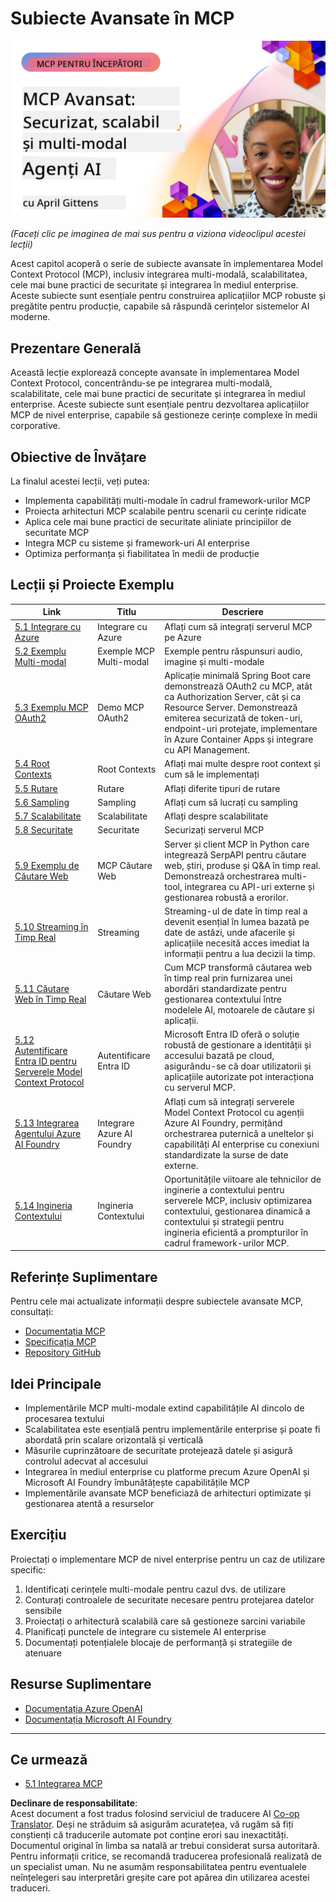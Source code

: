 <!--
CO_OP_TRANSLATOR_METADATA:
{
  "original_hash": "d204bc94ea6027d06a703b21b711ca57",
  "translation_date": "2025-08-18T15:55:04+00:00",
  "source_file": "05-AdvancedTopics/README.md",
  "language_code": "ro"
}
-->
# Subiecte Avansate în MCP

[![MCP Avansat: Agenți AI Securizați, Scalabili și Multi-modali](../../../translated_images/06.42259eaf91fccfc6d06ef1c126c9db04bbff9e5f60a87b782a2ec2616163142f.ro.png)](https://youtu.be/4yjmGvJzYdY)

_(Faceți clic pe imaginea de mai sus pentru a viziona videoclipul acestei lecții)_

Acest capitol acoperă o serie de subiecte avansate în implementarea Model Context Protocol (MCP), inclusiv integrarea multi-modală, scalabilitatea, cele mai bune practici de securitate și integrarea în mediul enterprise. Aceste subiecte sunt esențiale pentru construirea aplicațiilor MCP robuste și pregătite pentru producție, capabile să răspundă cerințelor sistemelor AI moderne.

## Prezentare Generală

Această lecție explorează concepte avansate în implementarea Model Context Protocol, concentrându-se pe integrarea multi-modală, scalabilitate, cele mai bune practici de securitate și integrarea în mediul enterprise. Aceste subiecte sunt esențiale pentru dezvoltarea aplicațiilor MCP de nivel enterprise, capabile să gestioneze cerințe complexe în medii corporative.

## Obiective de Învățare

La finalul acestei lecții, veți putea:

- Implementa capabilități multi-modale în cadrul framework-urilor MCP
- Proiecta arhitecturi MCP scalabile pentru scenarii cu cerințe ridicate
- Aplica cele mai bune practici de securitate aliniate principiilor de securitate MCP
- Integra MCP cu sisteme și framework-uri AI enterprise
- Optimiza performanța și fiabilitatea în medii de producție

## Lecții și Proiecte Exemplu

| Link | Titlu | Descriere |
|------|-------|-------------|
| [5.1 Integrare cu Azure](./mcp-integration/README.md) | Integrare cu Azure | Aflați cum să integrați serverul MCP pe Azure |
| [5.2 Exemplu Multi-modal](./mcp-multi-modality/README.md) | Exemple MCP Multi-modal  | Exemple pentru răspunsuri audio, imagine și multi-modale |
| [5.3 Exemplu MCP OAuth2](../../../05-AdvancedTopics/mcp-oauth2-demo) | Demo MCP OAuth2 | Aplicație minimală Spring Boot care demonstrează OAuth2 cu MCP, atât ca Authorization Server, cât și ca Resource Server. Demonstrează emiterea securizată de token-uri, endpoint-uri protejate, implementare în Azure Container Apps și integrare cu API Management. |
| [5.4 Root Contexts](./mcp-root-contexts/README.md) | Root Contexts  | Aflați mai multe despre root context și cum să le implementați |
| [5.5 Rutare](./mcp-routing/README.md) | Rutare | Aflați diferite tipuri de rutare |
| [5.6 Sampling](./mcp-sampling/README.md) | Sampling | Aflați cum să lucrați cu sampling |
| [5.7 Scalabilitate](./mcp-scaling/README.md) | Scalabilitate  | Aflați despre scalabilitate |
| [5.8 Securitate](./mcp-security/README.md) | Securitate  | Securizați serverul MCP |
| [5.9 Exemplu de Căutare Web](./web-search-mcp/README.md) | MCP Căutare Web | Server și client MCP în Python care integrează SerpAPI pentru căutare web, știri, produse și Q&A în timp real. Demonstrează orchestrarea multi-tool, integrarea cu API-uri externe și gestionarea robustă a erorilor. |
| [5.10 Streaming în Timp Real](./mcp-realtimestreaming/README.md) | Streaming  | Streaming-ul de date în timp real a devenit esențial în lumea bazată pe date de astăzi, unde afacerile și aplicațiile necesită acces imediat la informații pentru a lua decizii la timp. |
| [5.11 Căutare Web în Timp Real](./mcp-realtimesearch/README.md) | Căutare Web | Cum MCP transformă căutarea web în timp real prin furnizarea unei abordări standardizate pentru gestionarea contextului între modelele AI, motoarele de căutare și aplicații. | 
| [5.12 Autentificare Entra ID pentru Serverele Model Context Protocol](./mcp-security-entra/README.md) | Autentificare Entra ID | Microsoft Entra ID oferă o soluție robustă de gestionare a identității și accesului bazată pe cloud, asigurându-se că doar utilizatorii și aplicațiile autorizate pot interacționa cu serverul MCP. |
| [5.13 Integrarea Agentului Azure AI Foundry](./mcp-foundry-agent-integration/README.md) | Integrare Azure AI Foundry | Aflați cum să integrați serverele Model Context Protocol cu agenții Azure AI Foundry, permițând orchestrarea puternică a uneltelor și capabilități AI enterprise cu conexiuni standardizate la surse de date externe. |
| [5.14 Ingineria Contextului](./mcp-contextengineering/README.md) | Ingineria Contextului | Oportunitățile viitoare ale tehnicilor de inginerie a contextului pentru serverele MCP, inclusiv optimizarea contextului, gestionarea dinamică a contextului și strategii pentru ingineria eficientă a prompturilor în cadrul framework-urilor MCP. |

## Referințe Suplimentare

Pentru cele mai actualizate informații despre subiectele avansate MCP, consultați:
- [Documentația MCP](https://modelcontextprotocol.io/)
- [Specificația MCP](https://spec.modelcontextprotocol.io/)
- [Repository GitHub](https://github.com/modelcontextprotocol)

## Idei Principale

- Implementările MCP multi-modale extind capabilitățile AI dincolo de procesarea textului
- Scalabilitatea este esențială pentru implementările enterprise și poate fi abordată prin scalare orizontală și verticală
- Măsurile cuprinzătoare de securitate protejează datele și asigură controlul adecvat al accesului
- Integrarea în mediul enterprise cu platforme precum Azure OpenAI și Microsoft AI Foundry îmbunătățește capabilitățile MCP
- Implementările avansate MCP beneficiază de arhitecturi optimizate și gestionarea atentă a resurselor

## Exercițiu

Proiectați o implementare MCP de nivel enterprise pentru un caz de utilizare specific:

1. Identificați cerințele multi-modale pentru cazul dvs. de utilizare
2. Conturați controalele de securitate necesare pentru protejarea datelor sensibile
3. Proiectați o arhitectură scalabilă care să gestioneze sarcini variabile
4. Planificați punctele de integrare cu sistemele AI enterprise
5. Documentați potențialele blocaje de performanță și strategiile de atenuare

## Resurse Suplimentare

- [Documentația Azure OpenAI](https://learn.microsoft.com/en-us/azure/ai-services/openai/)
- [Documentația Microsoft AI Foundry](https://learn.microsoft.com/en-us/ai-services/)

---

## Ce urmează

- [5.1 Integrarea MCP](./mcp-integration/README.md)

**Declinare de responsabilitate**:  
Acest document a fost tradus folosind serviciul de traducere AI [Co-op Translator](https://github.com/Azure/co-op-translator). Deși ne străduim să asigurăm acuratețea, vă rugăm să fiți conștienți că traducerile automate pot conține erori sau inexactități. Documentul original în limba sa natală ar trebui considerat sursa autoritară. Pentru informații critice, se recomandă traducerea profesională realizată de un specialist uman. Nu ne asumăm responsabilitatea pentru eventualele neînțelegeri sau interpretări greșite care pot apărea din utilizarea acestei traduceri.